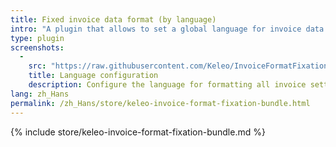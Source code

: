 ```yaml
---
title: Fixed invoice data format (by language)
intro: "A plugin that allows to set a global language for invoice data formats"
type: plugin
screenshots:
  - 
    src: "https://raw.githubusercontent.com/Keleo/InvoiceFormatFixationBundle/main/screenshot.png"
    title: Language configuration
    description: Configure the language for formatting all invoice settings 
lang: zh_Hans
permalink: /zh_Hans/store/keleo-invoice-format-fixation-bundle.html
---
```


{% include store/keleo-invoice-format-fixation-bundle.md %}
